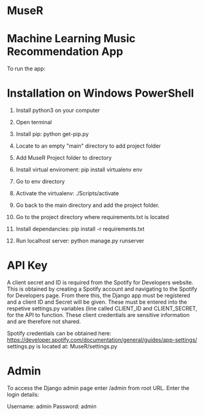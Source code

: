 # MuseR

# Machine Learning Music Recommendation App

To run the app:

# Installation on Windows PowerShell

1. Install python3 on your computer

2. Open terminal

3. Install pip: python get-pip.py

4. Locate to an empty "main" directory to add project folder

5. Add MuseR Project folder to directory

6. Install virtual enviroment: pip install virtualenv env

7. Go to env directory

8. Activate the virtualenv: ./Scripts/activate

9. Go back to the main directory and add the project folder.

10. Go to the project directory where requirements.txt is located

11. Install dependancies: pip install -r requirements.txt

12. Run localhost server: python manage.py runserver


# API Key

A client secret and ID is required from the Spotify for Developers website. This is obtained by creating a Spotify account 
and navigating to the Spotify for Developers page. From there this, the Django app must be registered and a client ID and Secret
will be given. These must be entered into the respetive settings.py variables (line  called CLIENT_ID and CLIENT_SECRET, for the API to function.
These client credentials are sensitive information and are therefore not shared.

Spotify credentials can be obtained here: https://developer.spotify.com/documentation/general/guides/app-settings/
settings.py is located at: MuseR/settings.py

# Admin

To access the Django admin page enter /admin from root URL.
Enter the login details:

Username: admin
Password: admin
